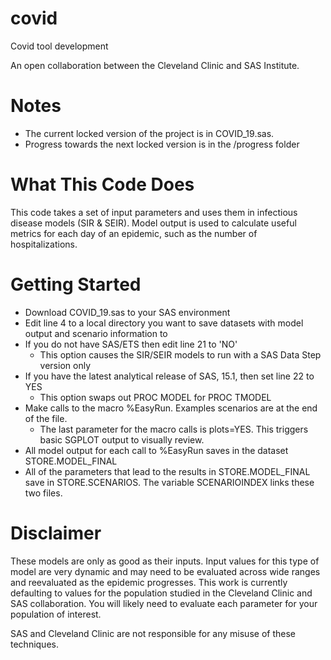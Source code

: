 # covid
Covid tool development

An open collaboration between the Cleveland Clinic and SAS Institute.

# Notes
- The current locked version of the project is in COVID_19.sas.
- Progress towards the next locked version is in the /progress folder

# What This Code Does
This code takes a set of input parameters and uses them in infectious disease models (SIR & SEIR).  Model output is used to calculate useful metrics for each day of an epidemic, such as the number of hospitalizations.  

# Getting Started
- Download COVID_19.sas to your SAS environment
- Edit line 4 to a local directory you want to save datasets with model output and scenario information to
- If you do not have SAS/ETS then edit line 21 to 'NO'
    - This option causes the SIR/SEIR models to run with a SAS Data Step version only
- If you have the latest analytical release of SAS, 15.1, then set line 22 to YES
    - This option swaps out PROC MODEL for PROC TMODEL
- Make calls to the macro %EasyRun.  Examples scenarios are at the end of the file.
    - The last parameter for the macro calls is plots=YES.  This triggers basic SGPLOT output to visually review. 
- All model output for each call to %EasyRun saves in the dataset STORE.MODEL_FINAL
- All of the parameters that lead to the results in STORE.MODEL_FINAL save in STORE.SCENARIOS.  The variable SCENARIOINDEX links these two files.

# Disclaimer
These models are only as good as their inputs. Input values for this type of model are very dynamic and may need to be evaluated across wide ranges and reevaluated as the epidemic progresses.  This work is currently defaulting to values for the population studied in the Cleveland Clinic and SAS collaboration.  You will likely need to evaluate each parameter for your population of interest.

SAS and Cleveland Clinic are not responsible for any misuse of these techniques.
